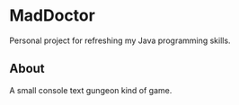 # MadDoctor
Personal project for refreshing my Java programming skills.

## About
A small console text gungeon kind of game.

